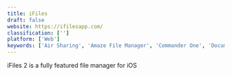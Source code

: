```yaml
---
title: iFiles
draft: false 
website: https://ifilesapp.com/
classification: ['']
platform: ['Web']
keywords: ['Air Sharing', 'Amaze File Manager', 'Commander One', 'Documents by Readdle', 'Fastly', 'File Expert', 'FileApp', 'FileBrowser', 'Files', 'Files Board', 'Files Pro', 'Files by Microsoft Corporation', 'Files-finder edition', 'Filza File Manager', 'Ghost Commander', 'Multi Commander', 'SystemExplorer', 'Total Commander', 'WinBrowser', 'fx', 'htop', 'iFile']
---
```

iFiles 2 is a fully featured file manager for iOS